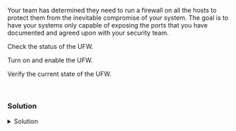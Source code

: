 Your team has determined they need to run a firewall on all the hosts to protect them from the inevitable compromise of your system. The goal is to have your systems only capable of exposing the ports that you have documented and agreed upon with your security team.

Check the status of the UFW.

Turn on and enable the UFW.

Verify the current state of the UFW.

<br>

### Solution
<details>
<summary>Solution</summary>
SSH over to node01 and check UFW settings.

```plain
ssh node01
```

Check the current status of the UFW.

```plain
ufw status
systemctl status ufw
```

Enable the UFW so that it can manage traffic into your server.

```plain
ufw enable
```

Can you verify that it is now started and enabled?

```plain
ufw status
systemctl status ufw
```

What is the current state of the now running firewall?

Allow SSH into the system so you can create future connections

```plain
ufw allow OpenSSH
```

Check that SSH is allowed into the server

```plain
ufw status 
ufw status verbose
```

What is the difference between those two outputs? Why might you want to use one or the other?


</details>